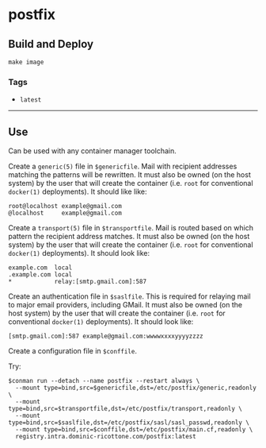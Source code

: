 # postfix


## Build and Deploy

```
make image
```


### Tags

 + `latest`

----

## Use

Can be used with any container manager toolchain.

Create a `generic(5)` file in `$genericfile`.
Mail with recipient addresses matching the patterns will be rewritten.
It must also be owned (on the host system) by the user that will create the
container (i.e. `root` for conventional `docker(1)` deployments).
It should like like:

```
root@localhost example@gmail.com
@localhost     example@gmail.com
```

Create a `transport(5)` file in `$transportfile`.
Mail is routed based on which pattern the recipient address matches.
It must also be owned (on the host system) by the user that will create the
container (i.e. `root` for conventional `docker(1)` deployments).
It should look like:

```
example.com  local
.example.com local
*            relay:[smtp.gmail.com]:587
```

Create an authentication file in `$saslfile`.
This is required for relaying mail to major email providers, including GMail.
It must also be owned (on the host system) by the user that will create the
container (i.e. `root` for conventional `docker(1)` deployments).
It should look like:

```
[smtp.gmail.com]:587 example@gmail.com:wwwwxxxxyyyyzzzz
```

Create a configuration file in `$conffile`.

Try:

```
$conman run --detach --name postfix --restart always \
  --mount type=bind,src=$genericfile,dst=/etc/postfix/generic,readonly \
  --mount type=bind,src=$transportfile,dst=/etc/postfix/transport,readonly \
  --mount type=bind,src=$saslfile,dst=/etc/postfix/sasl/sasl_passwd,readonly \
  --mount type=bind,src=$conffile,dst=/etc/postfix/main.cf,readonly \
  registry.intra.dominic-ricottone.com/postfix:latest
```

